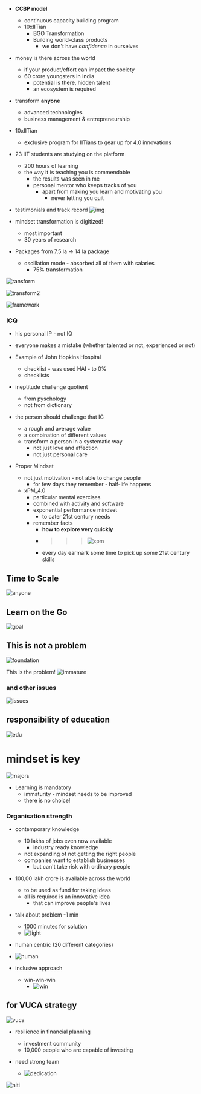 <!-- title: IBHUB notes -->

- **CCBP model**
	- continuous capacity building program 
	- 10xIITian
		- BGO Transformation
		- Building world-class products
			- we don't have *confidence* in ourselves 

- money is there across the world
	- if your product/effort can impact the society
	- 60 crore youngsters in India 
		- potential is there, hidden talent 
		- an ecosystem is required 

- transform **anyone**
	- advanced technologies 
	- business management & entrepreneurship

- 10xIITian
	- exclusive program for IITians to gear up for 4.0 innovations 

- 23 IIT students are studying on the platform 
	- 200 hours of learning 
	- the way it is teaching you is commendable 
		- the results was seen in me 
		- personal mentor who keeps tracks of you
			- apart from making you learn and motivating you
				- never letting you quit 

- testimonials and track record
![img](https://i.imgur.com/Q8oMyuS.jpg)

- mindset transformation is digitized! 
	- most important 
	- 30 years of research 

- Packages from 7.5 la -> 14 la package 
	- oscillation mode - absorbed all of them with salaries 
		- 75% transformation 

![ransform](https://i.imgur.com/DQrFNs5.jpg) 
 
![transform2](https://i.imgur.com/h4azNfR.jpg) 

![framework](https://i.imgur.com/1GhyIF5.jpg) 

### ICQ 
- his personal IP - not IQ 
- everyone makes a mistake (whether talented or not, experienced or not) 
- Example of John Hopkins Hospital 
	- checklist - was used HAI - to 0% 
	- checklists
- ineptitude challenge quotient 
	- from pyschology 
	- not from dictionary 

- the person should challenge that IC 
	- a rough and average value 
	- a combination of different values 
	- transform a person in a systematic way
		- not just love and affection
		- not just personal care 

- Proper Mindset 
	- not just motivation - not able to change people 
		- for few days they remember - half-life happens 
	- xPM_4.0 
		- particular mental exercises 
		- combined with activity and software
		- exponential performance mindset 
			- to cater 21st century needs 
		- remember facts
			- **how to explore very quickly** 
			- >>>	![xpm](https://i.imgur.com/f9BKEQC.jpg)
			- every day earmark some time to pick up some 21st century skills 

## Time to Scale 

![anyone](https://i.imgur.com/uXxmuYJ.jpg) 

## Learn on the Go 

![goal](https://i.imgur.com/Yjqeoqq.jpg) 



## This is not a problem

![foundation](https://i.imgur.com/yB4jDCC.jpg) 

This is the problem! 
![immature](https://i.imgur.com/r6G9XoQ.jpg)

### and other issues
![issues](https://i.imgur.com/IN4FLBV.jpg) 


## responsibility of education
![edu](https://i.imgur.com/h733WSZ.jpg)


# mindset is key
![majors](https://i.imgur.com/hrUpgS3.jpg)

- Learning is mandatory 
	- immaturity - mindset needs to be improved 
	- there is no choice! 

### Organisation strength 

- contemporary knowledge
	- 10 lakhs of jobs even now available 
		- industry ready knowledge 
	- not expanding of not getting the right people
	- companies want to establish businesses
		- but can't take risk with ordinary people 

- 100,00 lakh crore is available across the world 
	- to be used as fund for taking ideas 
	- all is required is an innovative idea 
		- that can improve people's lives 

- talk about problem -1 min
	-  1000 minutes for solution
	- ![light](https://i.imgur.com/dM5n1p1.jpg)

-  human centric (20 different categories)
- ![human](https://i.imgur.com/TI1xoh4.jpg)

 - inclusive approach 
	 - win-win-win
		 - ![win](https://i.imgur.com/VqVhMzR.jpg) 

## for VUCA strategy

![vuca](https://i.imgur.com/OAzaZTq.jpg) 

  - resilience in financial planning 
	  - investment community 
	  - 10,000 people who are capable of investing 

- need strong team 
	- ![dedication](https://i.imgur.com/xrV55RQ.jpg) 

![niti](https://i.imgur.com/rLsBbLr.jpg)
 
